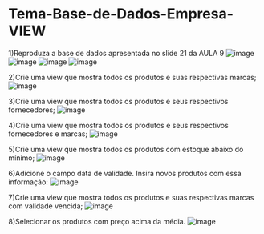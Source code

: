 # Tema-Base-de-Dados-Empresa-VIEW
1)Reproduza a base de dados apresentada no slide 21 da AULA 9
![image](https://github.com/fabianor135/Tema-Base-de-Dados-Empresa-VIEW-/assets/84815028/c082b964-3294-436f-b4a0-7b8348d1a862)
![image](https://github.com/fabianor135/Tema-Base-de-Dados-Empresa-VIEW-/assets/84815028/ac79e42e-68be-48c4-9146-9f9d9bf7e920)
![image](https://github.com/fabianor135/Tema-Base-de-Dados-Empresa-VIEW-/assets/84815028/39c8efbd-3ac4-46ba-a828-225f3956d1df)
![image](https://github.com/fabianor135/Tema-Base-de-Dados-Empresa-VIEW-/assets/84815028/df99ec3e-12e6-4207-b5a9-f572dea61440)

2)Crie uma view que mostra todos os produtos e suas respectivas marcas;
![image](https://github.com/fabianor135/Tema-Base-de-Dados-Empresa-VIEW-/assets/84815028/40c119f1-81e6-4ad4-975b-24b006aa02f1)

3)Crie uma view que mostra todos os produtos e seus respectivos fornecedores;
![image](https://github.com/fabianor135/Tema-Base-de-Dados-Empresa-VIEW-/assets/84815028/60b04ac8-453c-49bc-a6df-f312526ca29f)

4)Crie uma view que mostra todos os produtos e seus respectivos fornecedores e marcas;
![image](https://github.com/fabianor135/Tema-Base-de-Dados-Empresa-VIEW-/assets/84815028/7b6f6d34-4601-4023-945e-86a85e5d8edc)

5)Crie uma view que mostra todos os produtos com estoque abaixo do mínimo;
![image](https://github.com/fabianor135/Tema-Base-de-Dados-Empresa-VIEW-/assets/84815028/be109385-4162-4cca-b360-3f09b255085d)

6)Adicione o campo data de validade. Insira novos produtos com essa informação:
![image](https://github.com/fabianor135/Tema-Base-de-Dados-Empresa-VIEW-/assets/84815028/41e1654b-4257-43d2-9dd1-53879fb52a8c)

7)Crie uma view que mostra todos os produtos e suas respectivas marcas com validade vencida;
![image](https://github.com/fabianor135/Tema-Base-de-Dados-Empresa-VIEW-/assets/84815028/56d16b7e-abdd-4ddb-ba96-cfc32a7365de)

8)Selecionar os produtos com preço acima da média.
![image](https://github.com/fabianor135/Tema-Base-de-Dados-Empresa-VIEW-/assets/84815028/c3579983-6370-427f-8cb0-f75fec40c619)











